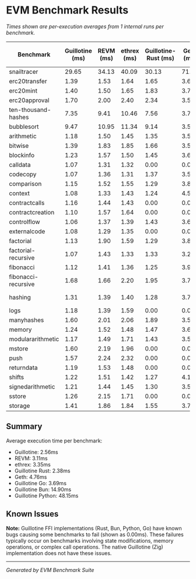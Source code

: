 # EVM Benchmark Results

_Times shown are per-execution averages from 1 internal runs per benchmark._

| Benchmark                        | Guillotine (ms) | REVM (ms)   | ethrex (ms) | Guillotine-Rust (ms) | Geth (ms)   | Guillotine-Go (ms) | Guillotine-Bun (ms) | Guillotine-Python (ms) | Fastest           |
|----------------------------------|-----------------|-------------|-------------|----------------------|-------------|--------------------|---------------------|------------------------|-------------------|
|                      snailtracer |       29.65 |       34.13 |       40.09 |       30.13 |       71.78 |       32.17 |       47.65 |       93.49 |        Guillotine |
|                    erc20transfer |        1.39 |        1.53 |        1.64 |        1.65 |        3.62 |        3.47 |       18.36 |       63.86 |        Guillotine |
|                        erc20mint |        1.40 |        1.50 |        1.65 |        1.83 |        3.79 |        3.36 |       19.53 |       64.13 |        Guillotine |
|                    erc20approval |        1.70 |        2.00 |        2.40 |        2.34 |        3.56 |        3.98 |       19.16 |       64.95 |        Guillotine |
|              ten-thousand-hashes |        7.35 |        9.41 |       10.46 |        7.56 |        3.71 |        9.61 |       24.87 |       70.60 |              Geth |
|                       bubblesort |        9.47 |       10.95 |       11.34 |        9.14 |        3.59 |       10.49 |       26.96 |       72.31 |              Geth |
|                       arithmetic |        1.18 |        1.50 |        1.45 |        1.35 |        3.51 |        3.41 |       18.21 |       66.97 |        Guillotine |
|                          bitwise |        1.39 |        1.83 |        1.85 |        1.66 |        3.58 |        3.64 |       19.30 |       64.51 |        Guillotine |
|                        blockinfo |        1.23 |        1.57 |        1.50 |        1.45 |        3.63 |        3.18 |       18.14 |       64.44 |        Guillotine |
|                         calldata |        1.07 |        1.31 |        1.32 |        0.00 |        0.00 |        0.00 |        0.00 |        0.00 |        Guillotine |
|                         codecopy |        1.07 |        1.36 |        1.31 |        1.37 |        3.50 |        2.80 |       19.53 |       63.54 |        Guillotine |
|                       comparison |        1.15 |        1.52 |        1.55 |        1.29 |        3.86 |        3.24 |       19.68 |       64.06 |        Guillotine |
|                          context |        1.08 |        1.33 |        1.43 |        1.24 |        4.50 |        3.09 |       18.65 |       63.89 |        Guillotine |
|                    contractcalls |        1.16 |        1.44 |        1.43 |        0.00 |        0.00 |        0.00 |        0.00 |        0.00 |        Guillotine |
|                 contractcreation |        1.10 |        1.57 |        1.64 |        0.00 |        0.00 |        0.00 |        0.00 |        0.00 |        Guillotine |
|                      controlflow |        1.06 |        1.37 |        1.39 |        1.43 |        3.63 |        2.98 |       18.41 |       63.33 |        Guillotine |
|                     externalcode |        1.08 |        1.29 |        1.35 |        0.00 |        0.00 |        0.00 |        0.00 |        0.00 |        Guillotine |
|                        factorial |        1.13 |        1.90 |        1.59 |        1.29 |        3.84 |        3.12 |       18.82 |       65.19 |        Guillotine |
|              factorial-recursive |        1.07 |        1.43 |        1.33 |        1.33 |        3.24 |        2.96 |       15.55 |       62.30 |        Guillotine |
|                        fibonacci |        1.12 |        1.41 |        1.36 |        1.25 |        3.90 |        3.24 |       18.01 |       65.11 |        Guillotine |
|              fibonacci-recursive |        1.68 |        1.66 |        2.20 |        1.95 |        3.76 |        4.09 |       18.80 |       67.90 |              REVM |
|                          hashing |        1.31 |        1.39 |        1.40 |        1.28 |        3.73 |        3.25 |       18.46 |       64.98 |   Guillotine-Rust |
|                             logs |        1.18 |        1.39 |        1.59 |        0.00 |        0.00 |        0.00 |        0.00 |        0.00 |        Guillotine |
|                       manyhashes |        1.60 |        2.01 |        2.06 |        1.89 |        3.57 |        3.22 |       19.48 |       62.72 |        Guillotine |
|                           memory |        1.24 |        1.52 |        1.48 |        1.47 |        3.61 |        2.91 |       18.03 |       62.82 |        Guillotine |
|                modulararithmetic |        1.17 |        1.49 |        1.71 |        1.43 |        3.57 |        2.97 |       18.44 |       65.19 |        Guillotine |
|                           mstore |        1.60 |        2.19 |        1.96 |        0.00 |        0.00 |        0.00 |        0.00 |        0.00 |        Guillotine |
|                             push |        1.57 |        2.24 |        2.32 |        0.00 |        0.00 |        0.00 |        0.00 |        0.00 |        Guillotine |
|                       returndata |        1.19 |        1.53 |        1.48 |        0.00 |        0.00 |        0.00 |        0.00 |        0.00 |        Guillotine |
|                           shifts |        1.22 |        1.51 |        1.42 |        1.27 |        4.13 |        3.62 |       19.30 |       64.49 |        Guillotine |
|                 signedarithmetic |        1.21 |        1.44 |        1.45 |        1.30 |        3.56 |        3.58 |       18.99 |       63.77 |        Guillotine |
|                           sstore |        1.26 |        2.15 |        1.71 |        0.00 |        0.00 |        0.00 |        0.00 |        0.00 |        Guillotine |
|                          storage |        1.41 |        1.86 |        1.84 |        1.55 |        3.76 |        3.32 |       19.49 |       64.47 |        Guillotine |

## Summary

Average execution time per benchmark:
- Guillotine: 2.56ms
- REVM: 3.11ms
- ethrex: 3.35ms
- Guillotine Rust: 2.38ms
- Geth: 4.76ms
- Guillotine Go: 3.69ms
- Guillotine Bun: 14.90ms
- Guillotine Python: 48.15ms

## Known Issues

**Note:** Guillotine FFI implementations (Rust, Bun, Python, Go) have known bugs causing some benchmarks to fail (shown as 0.00ms).
These failures typically occur on benchmarks involving state modifications, memory operations, or complex call operations.
The native Guillotine (Zig) implementation does not have these issues.

---
*Generated by EVM Benchmark Suite*
